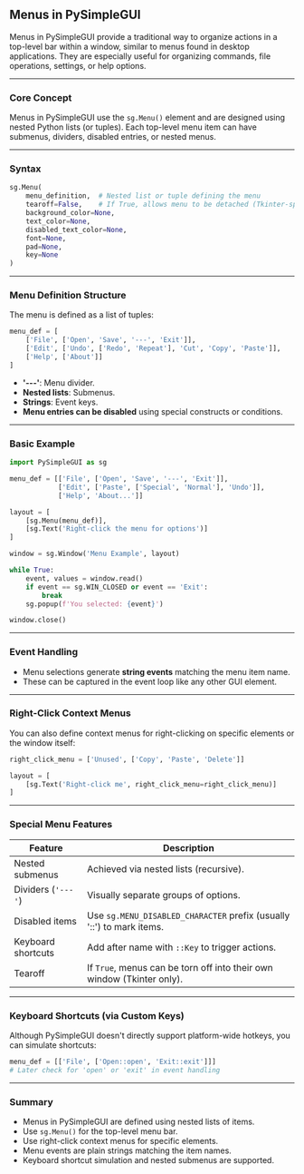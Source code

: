## Menus in PySimpleGUI

Menus in PySimpleGUI provide a traditional way to organize actions in a top-level bar within a window, similar to menus found in desktop applications. They are especially useful for organizing commands, file operations, settings, or help options.

---

### Core Concept

Menus in PySimpleGUI use the `sg.Menu()` element and are designed using nested Python lists (or tuples). Each top-level menu item can have submenus, dividers, disabled entries, or nested menus.

---

### Syntax

```python
sg.Menu(
    menu_definition,  # Nested list or tuple defining the menu
    tearoff=False,    # If True, allows menu to be detached (Tkinter-specific)
    background_color=None,
    text_color=None,
    disabled_text_color=None,
    font=None,
    pad=None,
    key=None
)
```

---

### Menu Definition Structure

The menu is defined as a list of tuples:

```python
menu_def = [
    ['File', ['Open', 'Save', '---', 'Exit']],
    ['Edit', ['Undo', ['Redo', 'Repeat'], 'Cut', 'Copy', 'Paste']],
    ['Help', ['About']]
]
```

- **'---'**: Menu divider.
- **Nested lists**: Submenus.
- **Strings**: Event keys.
- **Menu entries can be disabled** using special constructs or conditions.

---

### Basic Example

```python
import PySimpleGUI as sg

menu_def = [['File', ['Open', 'Save', '---', 'Exit']],
            ['Edit', ['Paste', ['Special', 'Normal'], 'Undo']],
            ['Help', 'About...']]

layout = [
    [sg.Menu(menu_def)],
    [sg.Text('Right-click the menu for options')]
]

window = sg.Window('Menu Example', layout)

while True:
    event, values = window.read()
    if event == sg.WIN_CLOSED or event == 'Exit':
        break
    sg.popup(f'You selected: {event}')

window.close()
```

---

### Event Handling

- Menu selections generate **string events** matching the menu item name.
- These can be captured in the event loop like any other GUI element.

---

### Right-Click Context Menus

You can also define context menus for right-clicking on specific elements or the window itself:

```python
right_click_menu = ['Unused', ['Copy', 'Paste', 'Delete']]

layout = [
    [sg.Text('Right-click me', right_click_menu=right_click_menu)]
]
```

---

### Special Menu Features

| Feature                | Description                                                                 |
|------------------------|-----------------------------------------------------------------------------|
| Nested submenus        | Achieved via nested lists (recursive).                                      |
| Dividers (`'---'`)     | Visually separate groups of options.                                        |
| Disabled items         | Use `sg.MENU_DISABLED_CHARACTER` prefix (usually '::') to mark items.       |
| Keyboard shortcuts     | Add after name with `::Key` to trigger actions.                             |
| Tearoff                | If `True`, menus can be torn off into their own window (Tkinter only).      |

---

### Keyboard Shortcuts (via Custom Keys)

Although PySimpleGUI doesn't directly support platform-wide hotkeys, you can simulate shortcuts:

```python
menu_def = [['File', ['Open::open', 'Exit::exit']]]
# Later check for 'open' or 'exit' in event handling
```

---

### Summary

- Menus in PySimpleGUI are defined using nested lists of items.
- Use `sg.Menu()` for the top-level menu bar.
- Use right-click context menus for specific elements.
- Menu events are plain strings matching the item names.
- Keyboard shortcut simulation and nested submenus are supported.

